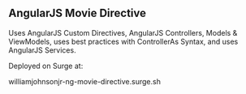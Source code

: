 ## AngularJS Movie Directive

Uses AngularJS Custom Directives, AngularJS Controllers, Models & ViewModels, uses best practices with ControllerAs Syntax, and uses AngularJS Services. 

Deployed on Surge at:

williamjohnsonjr-ng-movie-directive.surge.sh